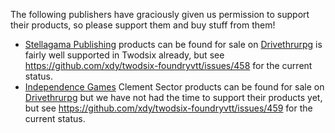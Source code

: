 The following publishers have graciously given us permission to support their products, so please support them and buy stuff from them!

* [Stellagama Publishing](https://www.stellagamapublishing.com/) products can be found for sale on [Drivethrurpg](https://www.drivethrurpg.com/browse/pub/9571/Stellagama-Publishing) is fairly well supported in Twodsix already, but see https://github.com/xdy/twodsix-foundryvtt/issues/458 for the current status.
* [Independence Games](https://independencerpgs.com/) Clement Sector products can be found for sale on [Drivethrurpg](https://www.drivethrurpg.com/browse/pub/3565/Independence-Games/subcategory/6213_31067/Clement-Sector) but we have not had the time to support their products yet, but see https://github.com/xdy/twodsix-foundryvtt/issues/459 for the current status.
